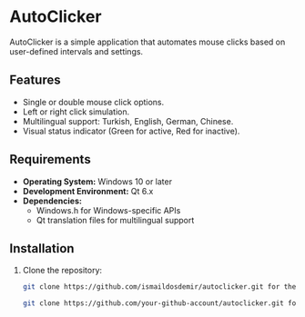 # AutoClicker

AutoClicker is a simple application that automates mouse clicks based on user-defined intervals and settings.

## Features
- Single or double mouse click options.
- Left or right click simulation.
- Multilingual support: Turkish, English, German, Chinese.
- Visual status indicator (Green for active, Red for inactive).

## Requirements
- **Operating System:** Windows 10 or later
- **Development Environment:** Qt 6.x
- **Dependencies:**
  - Windows.h for Windows-specific APIs
  - Qt translation files for multilingual support

## Installation
1. Clone the repository:
   ```bash
   git clone https://github.com/ismaildosdemir/autoclicker.git for the main ardupilot repo

   git clone https://github.com/your-github-account/autoclicker.git for your fork of the ardupilot repo
